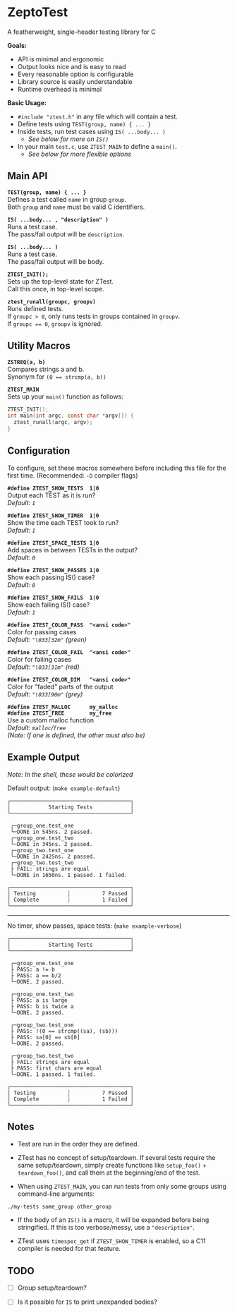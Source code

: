 # ZeptoTest

A featherweight, single-header testing library for C

**Goals:**
- API is minimal and ergonomic
- Output looks nice and is easy to read
- Every reasonable option is configurable
- Library source is easily understandable
- Runtime overhead is minimal


**Basic Usage:**
- `#include "ztest.h"` in any file which will contain a test.
- Define tests using `TEST(group, name) { ... }`
- Inside tests, run test cases using `IS( ...body... )`
  - *See below for more on `IS()`*
- In your main `test.c`, use `ZTEST_MAIN` to define a `main()`.
  - *See below for more flexible options*



## Main API

**`TEST(group, name) { ... }`**                                     <br>
Defines a test called `name` in group `group`.                      <br>
Both `group` and `name` must be valid C identifiers.                <br>

**`IS( ...body... , "description" )`**                              <br>
Runs a test case.                                                   <br>
The pass/fail output will be `description`.                         <br>

**`IS( ...body... )`**                                              <br>
Runs a test case.                                                   <br>
The pass/fail output will be body.                                  <br>

**`ZTEST_INIT();`**                                                 <br>
Sets up the top-level state for ZTest.                              <br>
Call this once, in top-level scope.

**`ztest_runall(groupc, groupv)`**                                  <br>
Runs defined tests.                                                 <br>
If `groupc > 0`, only runs tests in groups contained in `groupv`.   <br>
If `groupc == 0`, `groupv` is ignored.                              <br>



## Utility Macros

**`ZSTREQ(a, b)`**                                                  <br>
Compares strings a and b.                                           <br>
Synonym for `(0 == strcmp(a, b))`                                   <br>

**`ZTEST_MAIN`**                                                    <br>
Sets up your `main()` function as follows:
```c
ZTEST_INIT();
int main(int argc, const char *argv[]) {
  ztest_runall(argc, argv);
}
```



## Configuration
To configure, set these macros somewhere before including this
file for the first time. (Recommended: `-D` compiler flags)

**`#define ZTEST_SHOW_TESTS  1|0`**                                 <br>
Output each TEST as it is run?                                      <br>
*Default: `1`*                                                      <br>

**`#define ZTEST_SHOW_TIMER  1|0`**                                 <br>
Show the time each TEST took to run?                                <br>
*Default: `1`*                                                      <br>

**`#define ZTEST_SPACE_TESTS 1|0`**                                 <br>
Add spaces in between TESTs in the output?                          <br>
*Default: `0`*                                                      <br>

**`#define ZTEST_SHOW_PASSES 1|0`**                                 <br>
Show each passing IS() case?                                        <br>
*Default: `0`*                                                      <br>

**`#define ZTEST_SHOW_FAILS  1|0`**                                 <br>
Show each failing IS() case?                                        <br>
*Default: `1`*                                                      <br>

**`#define ZTEST_COLOR_PASS  "<ansi code>"`**                       <br>
Color for passing cases                                             <br>
*Default: `"\033[32m"` (green)*                                     <br>

**`#define ZTEST_COLOR_FAIL  "<ansi code>"`**                       <br>
Color for failing cases                                             <br>
*Default: `"\033[31m"` (red)*                                       <br>

**`#define ZTEST_COLOR_DIM   "<ansi code>"`**                       <br>
Color for "faded" parts of the output                               <br>
*Default: `"\033[90m"` (grey)*

**`#define ZTEST_MALLOC      my_malloc`**                           <br>
**`#define ZTEST_FREE        my_free`**                             <br>
Use a custom malloc function                                        <br>
*Default: `malloc`/`free`*                                          <br>
*(Note: If one is defined, the other must also be)*                 <br>



## Example Output

*Note: In the shell, these would be colorized*

Default output: (`make example-default`)
```
┌──────────────────────────────────────┐
│            Starting Tests            │
└──────────────────────────────────────┘

 ┌─group_one.test_one
 └─DONE in 545ns. 2 passed.
 ┌─group_one.test_two
 └─DONE in 345ns. 2 passed.
 ┌─group_two.test_one
 └─DONE in 2425ns. 2 passed.
 ┌─group_two.test_two
 ├ FAIL: strings are equal
 └─DONE in 1650ns. 1 passed. 1 failed.

┌──────────────────────────────────────┐
│ Testing          ┊          7 Passed │
│ Complete         ┊          1 Failed │
└──────────────────────────────────────┘
```

-----

No timer, show passes, space tests: (`make example-verbose`)
```
┌──────────────────────────────────────┐
│            Starting Tests            │
└──────────────────────────────────────┘

 ┌─group_one.test_one
 ├ PASS: a != b
 ├ PASS: a == b/2
 └─DONE. 2 passed.

 ┌─group_one.test_two
 ├ PASS: a is large
 ├ PASS: b is twice a
 └─DONE. 2 passed.

 ┌─group_two.test_one
 ├ PASS: !(0 == strcmp((sa), (sb)))
 ├ PASS: sa[0] == sb[0]
 └─DONE. 2 passed.

 ┌─group_two.test_two
 ├ FAIL: strings are equal
 ├ PASS: first chars are equal
 └─DONE. 1 passed. 1 failed.

┌──────────────────────────────────────┐
│ Testing          ┊          7 Passed │
│ Complete         ┊          1 Failed │
└──────────────────────────────────────┘
```



## Notes

- Test are run in the order they are defined.

- ZTest has no concept of setup/teardown. If several tests require the
  same setup/teardown, simply create functions like `setup_foo()` +
  `teardown_foo()`, and call them at the beginning/end of the test.

- When using `ZTEST_MAIN`, you can run tests from only some groups using
  command-line arguments:
```sh
./my-tests some_group other_group
```

- If the body of an `IS()` is a macro, it will be expanded before being
  stringified. If this is too verbose/messy, use a `"description"`.

- ZTest uses `timespec_get` if `ZTEST_SHOW_TIMER` is enabled,
  so a C11 compiler is needed for that feature.



## TODO

- [ ] Group setup/teardown?
- [ ] Is it possible for `IS` to print unexpanded bodies?

